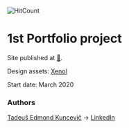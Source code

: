 ![HitCount](http://hits.dwyl.io/teklithuania/12-Kareem-portfolio.svg)


# 1st Portfolio project

Site published at [🎃](https://undefinedCudaCore.github.io/10-Portfolio/index.html).

Design assets: [Xenol](http://tuongnam.com.vn/xenol/)

Start date: March 2020

### Authors
[Tadeuš Edmond Kuncevič](https://github.com/undefinedCudaCore)
-> [LinkedIn](https://www.linkedin.com/in/tadeu%C5%A1-kuncevi%C4%8D-32576bbb/)
